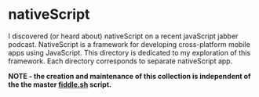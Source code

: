 nativeScript
======

I discovered (or heard about) nativeScript on a recent javaScript jabber podcast.  NativeScript is a
framework for developing cross-platform mobile apps using JavaScript.  This directory is dedicated
to my exploration of this framework.  Each directory corresponds to separate nativeScript app.

**NOTE - the creation and maintenance of this collection is independent of the the master [fiddle.sh](../../scripts/fiddle.sh) script.**



